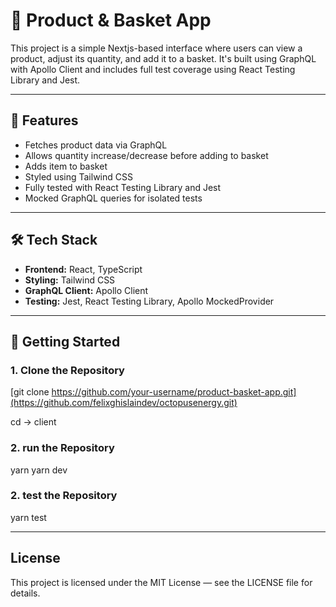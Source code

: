 # 🛒 Product & Basket App

This project is a simple Nextjs-based interface where users can view a product, adjust its quantity, and add it to a basket. It's built using GraphQL with Apollo Client and includes full test coverage using React Testing Library and Jest.

---

## 🚀 Features

- Fetches product data via GraphQL
- Allows quantity increase/decrease before adding to basket
- Adds item to basket
- Styled using Tailwind CSS
- Fully tested with React Testing Library and Jest
- Mocked GraphQL queries for isolated tests

---

## 🛠 Tech Stack

- **Frontend:** React, TypeScript
- **Styling:** Tailwind CSS
- **GraphQL Client:** Apollo Client
- **Testing:** Jest, React Testing Library, Apollo MockedProvider

---

## 🏁 Getting Started

### 1. Clone the Repository

[git clone https://github.com/your-username/product-basket-app.git](https://github.com/felixghislaindev/octopusenergy.git)

cd -> client

### 2. run the Repository

yarn
yarn dev

### 2. test the Repository

yarn test

---

## License

This project is licensed under the MIT License — see the LICENSE file for details.
